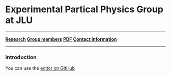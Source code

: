 # Experimental Partical Physics Group at JLU

------



[**Research**](research.md)								[**Group members**](members.md)								[**PDF**](pdf.md)								[**Contact information**](information.md)



------



### Introduction

You can use the [editor on GitHub](https://github.com/weiminsong/SONGGROUP.github.io/edit/master/README.md)

